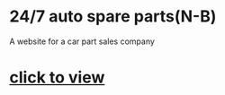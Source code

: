 # 24/7 auto spare parts(N-B)    
A website for a car part sales company   
# [click to view](https://prevailugah.github.io/N-B)   
